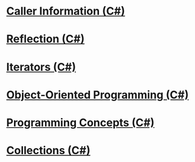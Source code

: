 # [Caller Information (C#)](caller-information.md)
# [Reflection (C#)](reflection.md)
# [Iterators (C#)](iterators.md)
# [Object-Oriented Programming (C#)](object-oriented-programming.md)
# [Programming Concepts (C#)](index.md)
# [Collections (C#)](collections.md)
